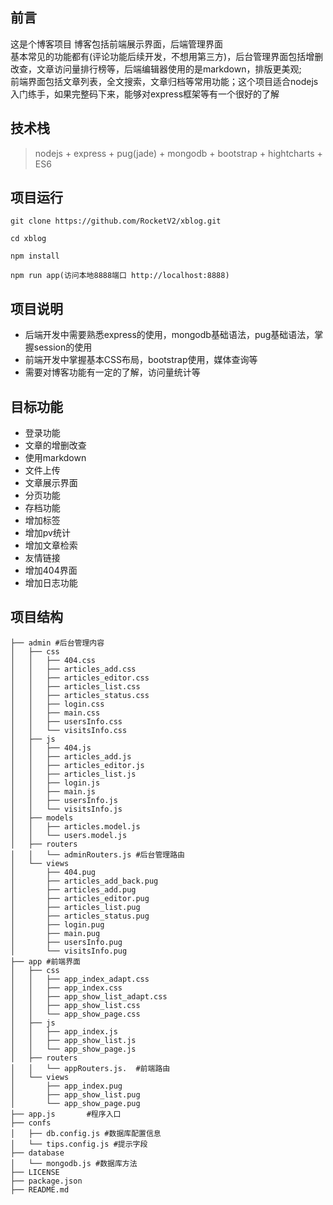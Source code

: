 ## 前言
这是个博客项目 博客包括前端展示界面，后端管理界面  
基本常见的功能都有(评论功能后续开发，不想用第三方)，后台管理界面包括增删改查，文章访问量排行榜等，后端编辑器使用的是markdown，排版更美观;    
前端界面包括文章列表，全文搜索，文章归档等常用功能；这个项目适合nodejs入门练手，如果完整码下来，能够对express框架等有一个很好的了解

## 技术栈
> nodejs + express + pug(jade) + mongodb + bootstrap + hightcharts + ES6

## 项目运行
	git clone https://github.com/RocketV2/xblog.git

	cd xblog

	npm install 

	npm run app(访问本地8888端口 http://localhost:8888)


## 项目说明
- 后端开发中需要熟悉express的使用，mongodb基础语法，pug基础语法，掌握session的使用
- 前端开发中掌握基本CSS布局，bootstrap使用，媒体查询等
- 需要对博客功能有一定的了解，访问量统计等

## 目标功能
- 登录功能
- 文章的增删改查
- 使用markdown
- 文件上传
- 文章展示界面
- 分页功能
- 存档功能
- 增加标签
- 增加pv统计
- 增加文章检索
- 友情链接
- 增加404界面
- 增加日志功能

## 项目结构

	├── admin #后台管理内容
	│   ├── css
	│   │   ├── 404.css
	│   │   ├── articles_add.css
	│   │   ├── articles_editor.css
	│   │   ├── articles_list.css
	│   │   ├── articles_status.css
	│   │   ├── login.css
	│   │   ├── main.css
	│   │   ├── usersInfo.css
	│   │   └── visitsInfo.css
	│   ├── js
	│   │   ├── 404.js
	│   │   ├── articles_add.js
	│   │   ├── articles_editor.js
	│   │   ├── articles_list.js
	│   │   ├── login.js
	│   │   ├── main.js
	│   │   ├── usersInfo.js
	│   │   └── visitsInfo.js
	│   ├── models
	│   │   ├── articles.model.js
	│   │   └── users.model.js
	│   ├── routers
	│   │   └── adminRouters.js #后台管理路由
	│   └── views
	│       ├── 404.pug
	│       ├── articles_add_back.pug
	│       ├── articles_add.pug
	│       ├── articles_editor.pug
	│       ├── articles_list.pug
	│       ├── articles_status.pug
	│       ├── login.pug
	│       ├── main.pug
	│       ├── usersInfo.pug
	│       └── visitsInfo.pug
	├── app	#前端界面
	│   ├── css
	│   │   ├── app_index_adapt.css
	│   │   ├── app_index.css
	│   │   ├── app_show_list_adapt.css
	│   │   ├── app_show_list.css
	│   │   └── app_show_page.css
	│   ├── js
	│   │   ├── app_index.js
	│   │   ├── app_show_list.js
	│   │   └── app_show_page.js
	│   ├── routers
	│   │   └── appRouters.js.  #前端路由
	│   └── views
	│       ├── app_index.pug
	│       ├── app_show_list.pug
	│       └── app_show_page.pug
	├── app.js       #程序入口
	├── confs
	│   ├── db.config.js #数据库配置信息
	│   └── tips.config.js #提示字段
	├── database
	│   └── mongodb.js #数据库方法
	├── LICENSE
	├── package.json
	├── README.md



